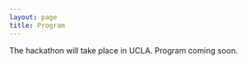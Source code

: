 ```yaml
---
layout: page
title: Program
---
```


The hackathon will take place in UCLA.  Program coming soon.

<!-- ## Saturday, Oct 20, 2018 -->

<!-- {:.table-condensed .table-striped .table-hover .program} -->

<!-- 9:00 am **(PDT)**  | Introduction and welcome reception -->
<!-- 9:20 am-7:00pm | Start hacking, if needed, participants can work after this time as well. But we really encourage to sleep for the better mental health :) -->

<!-- ## Sunday, Oct 21, 2018 -->

<!-- {:.table-condensed .table-striped .table-hover .program} -->

<!-- 2:00 pm **(PDT)** | Hackathon ends, presentations, judging -->
<!-- 3:00 pm **(PDT)** | Announce results -->
